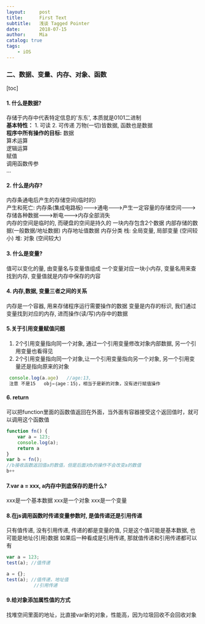 ```yaml
---
layout:     post
title:      First Text
subtitle:   浅谈 Tagged Pointer
date:       2018-07-15
author:     Mia
catalog: true
tags:
    - iOS
---
```

### 二、数据、变量、内存、对象、函数

[toc]
#### **1. 什么是数据?**   
存储于内存中代表特定信息的'东东', 本质就是0101二进制  
**基本特性：**
	1. 可读
	2. 可传递
   万物(一切)皆数据, 函数也是数据   
   **程序中所有操作的目标:** 
   数据     
   算术运算     
   逻辑运算     
   赋值     
   调用函数传参    
   ...
#### **2. 什么是内存?**   
内存条通电后产生的存储空间(临时的)   
产生和死亡: 
内存条(集成电路板)--->通电--->产生一定容量的存储空间--->存储各种数据--->断电--->内存全部消失   
内存的空间是临时的, 而硬盘的空间是持久的   一块内存包含2个数据     内部存储的数据(一般数据/地址数据)     内存地址值数据   内存分类     栈: 全局变量, 局部变量 (空间较小)     堆: 对象 (空间较大)

#### **3. 什么是变量?**  

值可以变化的量, 由变量名与变量值组成   一个变量对应一块小内存, 变量名用来查找到内存, 变量值就是内存中保存的内容
#### **4. 内存,数据, 变量三者之间的关系**   
内存是一个容器, 用来存储程序运行需要操作的数据   变量是内存的标识, 我们通过变量找到对应的内存, 进而操作(读/写)内存中的数据
#### **5.关于引用变量赋值问题** 
1. 2个引用变量指向同一个对象, 通过一个引用变量修改对象内部数据, 另一个引用变量也看得见 
2. 2个引用变量指向同一个对象,让一个引用变量指向另一个对象, 另一个引用变量还是指向原来的对象
```javascript
 console.log(a.age)   //age:13,  
 注意 不是15   obj=｛age：15｝，相当于是新的对象，没有进行赋值操作
 ```
#### **6.  return**
可以把function里面的函数值返回在外面，当外面有容器接受这个返回值时，就可以调用这个函数值
```javascript
function fn() {  
	var a = 123;  
	console.log(a);  
	return a
}
var b = fn();   
//b接收函数返回值a的数值，但是后面对b的操作不会改变a的数值
b++
```
#### **7.var a = xxx, a内存中到底保存的是什么?**
 xxx是一个基本数据
 xxx是一个对象
 xxx是一个变量

#### **8.在js调用函数时传递变量参数时, 是值传递还是引用传递**
 只有值传递, 没有引用传递, 传递的都是变量的值, 只是这个值可能是基本数据, 也可能是地址(引用)数据
 如果后一种看成是引用传递, 那就值传递和引用传递都可以有
```javascript
var a = 123; 
test(a); //值传递

a = {};
test(a); //值传递，地址值
          //引用传递
```
#### **9.给对象添加属性值的方式**
找堆空间里面的地址，比直接var新的对象，性能高，因为垃圾回收不会回收对象




